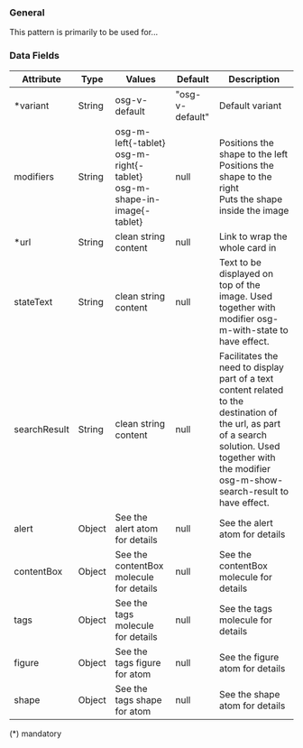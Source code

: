 
### General
This pattern is primarily to be used for...

### Data Fields
| Attribute | Type | Values | Default | Description |
|-----------|------|--------|---------|-------------|
| *variant | String  | osg-v-default | "osg-v-default" | Default variant |
| modifiers | String | osg-m-left{-tablet} <br/> osg-m-right{-tablet} <br> osg-m-shape-in-image{-tablet} | null | Positions the shape to the left <br/> Positions the shape to the right <br/> Puts the shape inside the image |
| *url | String | clean string content | null | Link to wrap the whole card in |
| stateText | String | clean string content | null | Text to be displayed on top of the image. Used together with modifier osg-m-with-state to have effect. |
| searchResult | String | clean string content | null | Facilitates the need to display part of a text content related to the destination of the url, as part of a search solution. Used together with the modifier osg-m-show-search-result to have effect. |
| alert | Object | See the alert atom for details | null | See the alert atom for details |
| contentBox | Object | See the contentBox molecule for details | null | See the contentBox molecule for details |
| tags | Object | See the tags molecule for details | null | See the tags molecule for details |
| figure | Object | See the tags figure for atom | null | See the figure atom for details |
| shape | Object | See the tags shape for atom | null | See the shape atom for details |


(*) mandatory
